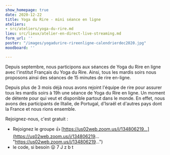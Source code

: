 ```yaml
---
show_homepage: true
date: 2020-12-22
title: Yoga du Rire - mini séance en ligne
ateliers:
- src/ateliers/yoga-du-rire.md
lieu: src/lieux/atelier-en-direct-live-streaming.md
form_url: ''
poster: "/images/yogadurire-rireenligne-calendrierdec2020.jpg"
moodboard: ''

---
```

Depuis septembre, nous participons aux séances de Yoga du Rire en ligne avec l'institut Français du Yoga du Rire. Ainsi, tous les mardis soirs nous proposons ainsi des séances de 15 minutes de rire en-ligne. 

Depuis plus de 3 mois déjà nous avons rejoint l'équipe de rire pour assurer tous les mardis soirs à 19h une séance de Yoga du Rire en ligne. Un moment de détente pour qui veut et disponible partout dans le monde. En effet, nous avons des participants de lItalie, de Portugal, d'Israël et d'autres pays dont la France et nous rions ensemble. 

Rejoignez-nous, c'est gratuit : 

* Rejoignez le groupe 👍 [https://us02web.zoom.us/j/134806219...](https://us02web.zoom.us/j/134806219... "https://us02web.zoom.us/j/134806219...") 
* le code, si besoin 😛 7 J z b t